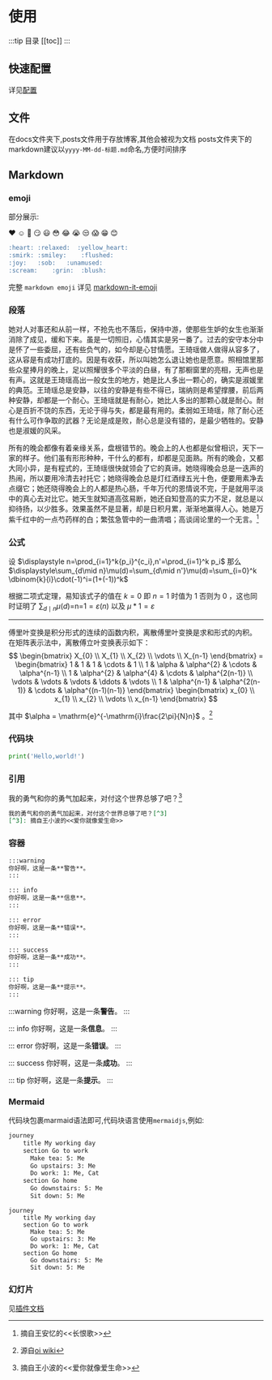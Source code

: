 # 使用
:::tip 目录
[[toc]]
:::
## 快速配置
详见[配置](./config.md)
## 文件
在docs文件夹下,posts文件用于存放博客,其他会被视为文档
posts文件夹下的markdown建议以`yyyy-MM-dd-标题.md`命名,方便时间排序
## Markdown
### emoji
部分展示:

:heart: :relaxed:  :yellow_heart:
:smirk:	:smiley:	:flushed:
:joy:	:sob:	:unamused:
:scream:	:grin:	:blush:

```markdown
:heart: :relaxed:  :yellow_heart:
:smirk:	:smiley:	:flushed:
:joy:	:sob:	:unamused:
:scream:	:grin:	:blush:
```


完整 `markdown emoji` 详见 [markdown-it-emoji](https://github.com/markdown-it/markdown-it-emoji/tree/master)
### 段落
她对人对事还和从前一样，不抢先也不落后，保持中游，使那些生妒的女生也渐渐消除了成见，缓和下来。虽是一切照旧，心情其实是另一番了。过去的安守本分中是怀了一些委屈，还有些负气的，如今却是心甘情愿。王琦瑶做人做得从容多了，这从容是有成功打底的。因是有收获，所以叫她怎么退让她也是愿意。照相馆里那些众星捧月的晚上，足以照耀很多个平淡的白昼，有了那橱窗里的亮相，无声也是有声。这就是王琦瑶高出一般女生的地方，她是比人多出一颗心的，确实是淑媛里的典范。王琦瑶总是安静，以往的安静是有些不得已，瑞纳则是希望撑腰，前后两种安静，却都是一个耐心。王琦瑶就是有耐心，她比人多出的那颗心就是耐心。耐心是百折不饶的东西，无论于得与失，都是最有用的。柔弱如王琦瑶，除了耐心还有什么可作争取的武器？无论是成是败，耐心总是没有错的，是最少牺牲的。安静也是淑媛的风采。

所有的晚会都像有着亲缘关系，盘根错节的。晚会上的人也都是似曾相识，天下一家的样子。他们虽有形形种种，干什么的都有，却都是见面熟。所有的晚会，又都大同小异，是有程式的，王琦瑶很快就领会了它的真谛。她晓得晚会总是一迭声的热闹，所以要用冷清去衬托它；她晓得晚会总是灯红酒绿五光十色，便要用素净去点缀它；她还晓得晚会上的人都是热心肠，千年万代的恩情说不完，于是就用平淡中的真心去对比它。她天生就知道高弦易断，她还自知登高的实力不足，就总是以抑待扬，以少胜多。效果虽然不是显著，却是日积月累，渐渐地赢得人心。她是万紫千红中的一点芍药样的白；繁弦急管中的一曲清唱；高谈阔论里的一个无言。[^1]
### 公式
设
$\displaystyle n=\prod_{i=1}^k{p_i}^{c_i},n'=\prod_{i=1}^k p_i$
那么
$\displaystyle\sum_{d\mid n}\mu(d)=\sum_{d\mid n'}\mu(d)=\sum_{i=0}^k \dbinom{k}{i}\cdot(-1)^i=(1+(-1))^k$

根据二项式定理，易知该式子的值在 $k=0$ 即 $n=1$ 时值为 $1$ 否则为 $0$ ，这也同时证明了 $\displaystyle\sum_{d\mid n}\mu(d)=$n=1$=\varepsilon(n)$ 以及 $\mu\ast 1=\varepsilon$

***
傅里叶变换是积分形式的连续的函数内积，离散傅里叶变换是求和形式的内积。
在矩阵表示法中，离散傅立叶变换表示如下：
$$ \begin{bmatrix} X_{0} \\ X_{1} \\ X_{2} \\ \vdots \\ X_{n-1} \end{bmatrix} = \begin{bmatrix} 1 & 1 & 1 & \cdots & 1 \\ 1 & \alpha & \alpha^{2} & \cdots & \alpha^{n-1} \\ 1 & \alpha^{2} & \alpha^{4} & \cdots & \alpha^{2(n-1)} \\ \vdots & \vdots & \vdots & \ddots & \vdots \\ 1 & \alpha^{n-1} & \alpha^{2(n-1)} & \cdots & \alpha^{(n-1)(n-1)} \end{bmatrix} \begin{bmatrix} x_{0} \\ x_{1} \\ x_{2} \\ \vdots \\ x_{n-1} \end{bmatrix} $$

其中 $\alpha = \mathrm{e}^{-\mathrm{i}\frac{2\pi}{N}n}$ 。[^2]
### 代码块
```py
print('Hello,world!')
```
### 引用
我的勇气和你的勇气加起来，对付这个世界总够了吧？[^3]
```markdown
我的勇气和你的勇气加起来，对付这个世界总够了吧？[^3]
[^3]: 摘自王小波的<<爱你就像爱生命>>
```
### 容器
```markdown
:::warning
你好啊，这是一条**警告**。
:::

::: info
你好啊，这是一条**信息**。
:::

::: error
你好啊，这是一条**错误**。
:::

::: success
你好啊，这是一条**成功**。
:::

::: tip
你好啊，这是一条**提示**。
:::
```
:::warning
你好啊，这是一条**警告**。
:::

::: info
你好啊，这是一条**信息**。
:::

::: error
你好啊，这是一条**错误**。
:::

::: success
你好啊，这是一条**成功**。
:::

::: tip
你好啊，这是一条**提示**。
:::


### Mermaid
代码块包裹marmaid语法即可,代码块语言使用`mermaidjs`,例如:
```markdown
journey
    title My working day
    section Go to work
      Make tea: 5: Me
      Go upstairs: 3: Me
      Do work: 1: Me, Cat
    section Go home
      Go downstairs: 5: Me
      Sit down: 5: Me
```
```mermaidjs
journey
    title My working day
    section Go to work
      Make tea: 5: Me
      Go upstairs: 3: Me
      Do work: 1: Me, Cat
    section Go home
      Go downstairs: 5: Me
      Sit down: 5: Me
```

### 幻灯片
见[插件文档](/plugin/vuepress-theme-plugin-reveal-js)

[^1]: 摘自王安忆的<<长恨歌>>
[^2]: 源自[oi wiki](https://oi-wiki.org/math/)
[^3]: 摘自王小波的<<爱你就像爱生命>>